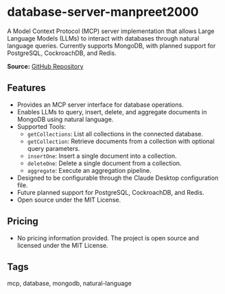 # database-server-manpreet2000

A Model Context Protocol (MCP) server implementation that allows Large Language Models (LLMs) to interact with databases through natural language queries. Currently supports MongoDB, with planned support for PostgreSQL, CockroachDB, and Redis.

**Source:** [GitHub Repository](https://github.com/manpreet2000/mcp-database-server)

## Features
- Provides an MCP server interface for database operations.
- Enables LLMs to query, insert, delete, and aggregate documents in MongoDB using natural language.
- Supported Tools:
  - `getCollections`: List all collections in the connected database.
  - `getCollection`: Retrieve documents from a collection with optional query parameters.
  - `insertOne`: Insert a single document into a collection.
  - `deleteOne`: Delete a single document from a collection.
  - `aggregate`: Execute an aggregation pipeline.
- Designed to be configurable through the Claude Desktop configuration file.
- Future planned support for PostgreSQL, CockroachDB, and Redis.
- Open source under the MIT License.

## Pricing
- No pricing information provided. The project is open source and licensed under the MIT License.

## Tags
mcp, database, mongodb, natural-language